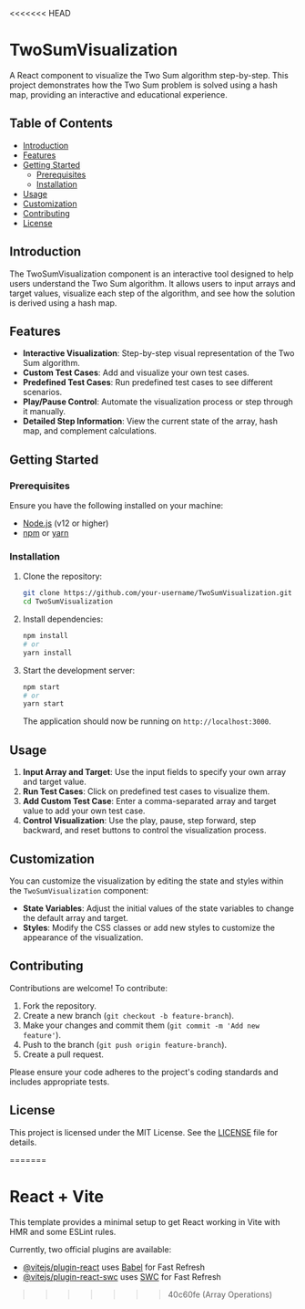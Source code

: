 <<<<<<< HEAD

# TwoSumVisualization

A React component to visualize the Two Sum algorithm step-by-step. This project demonstrates how the Two Sum problem is solved using a hash map, providing an interactive and educational experience.

## Table of Contents

- [Introduction](#introduction)
- [Features](#features)
- [Getting Started](#getting-started)
  - [Prerequisites](#prerequisites)
  - [Installation](#installation)
- [Usage](#usage)
- [Customization](#customization)
- [Contributing](#contributing)
- [License](#license)

## Introduction

The TwoSumVisualization component is an interactive tool designed to help users understand the Two Sum algorithm. It allows users to input arrays and target values, visualize each step of the algorithm, and see how the solution is derived using a hash map.

## Features

- **Interactive Visualization**: Step-by-step visual representation of the Two Sum algorithm.
- **Custom Test Cases**: Add and visualize your own test cases.
- **Predefined Test Cases**: Run predefined test cases to see different scenarios.
- **Play/Pause Control**: Automate the visualization process or step through it manually.
- **Detailed Step Information**: View the current state of the array, hash map, and complement calculations.

## Getting Started

### Prerequisites

Ensure you have the following installed on your machine:

- [Node.js](https://nodejs.org/) (v12 or higher)
- [npm](https://www.npmjs.com/) or [yarn](https://yarnpkg.com/)

### Installation

1. Clone the repository:

    ```bash
    git clone https://github.com/your-username/TwoSumVisualization.git
    cd TwoSumVisualization
    ```

2. Install dependencies:

    ```bash
    npm install
    # or
    yarn install
    ```

3. Start the development server:

    ```bash
    npm start
    # or
    yarn start
    ```

    The application should now be running on `http://localhost:3000`.

## Usage

1. **Input Array and Target**: Use the input fields to specify your own array and target value.
2. **Run Test Cases**: Click on predefined test cases to visualize them.
3. **Add Custom Test Case**: Enter a comma-separated array and target value to add your own test case.
4. **Control Visualization**: Use the play, pause, step forward, step backward, and reset buttons to control the visualization process.

## Customization

You can customize the visualization by editing the state and styles within the `TwoSumVisualization` component:

- **State Variables**: Adjust the initial values of the state variables to change the default array and target.
- **Styles**: Modify the CSS classes or add new styles to customize the appearance of the visualization.

## Contributing

Contributions are welcome! To contribute:

1. Fork the repository.
2. Create a new branch (`git checkout -b feature-branch`).
3. Make your changes and commit them (`git commit -m 'Add new feature'`).
4. Push to the branch (`git push origin feature-branch`).
5. Create a pull request.

Please ensure your code adheres to the project's coding standards and includes appropriate tests.

## License

This project is licensed under the MIT License. See the [LICENSE](LICENSE) file for details.

=======
# React + Vite

This template provides a minimal setup to get React working in Vite with HMR and some ESLint rules.

Currently, two official plugins are available:

- [@vitejs/plugin-react](https://github.com/vitejs/vite-plugin-react/blob/main/packages/plugin-react/README.md) uses [Babel](https://babeljs.io/) for Fast Refresh
- [@vitejs/plugin-react-swc](https://github.com/vitejs/vite-plugin-react-swc) uses [SWC](https://swc.rs/) for Fast Refresh
>>>>>>> 40c60fe (Array Operations)
